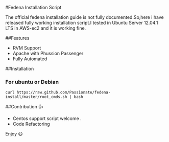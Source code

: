 #Fedena Installation Script 

The official fedena installation guide is not fully documented.So,here i have released fully working installation script.I tested in Ubuntu Server 12.04.1 LTS in AWS-ec2 and it is working fine. 

##Features 
* RVM Support
* Apache with Phussion Passenger 
* Fully Automated

##Installation 
 
### For ubuntu or Debian
    curl https://raw.github.com/Passionate/fedena-install/master/root_cmds.sh | bash 

##Contribution :thumbsup:
 * Centos support script welcome . 
 * Code Refactoring


Enjoy :smiley: